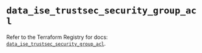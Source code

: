 # `data_ise_trustsec_security_group_acl`

Refer to the Terraform Registry for docs: [`data_ise_trustsec_security_group_acl`](https://registry.terraform.io/providers/ciscodevnet/ise/0.2.11/docs/data-sources/trustsec_security_group_acl).

